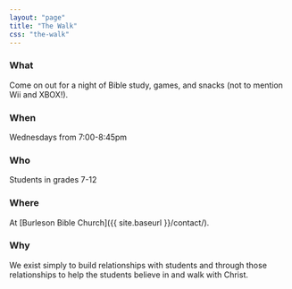 ```yaml
---
layout: "page"
title: "The Walk"
css: "the-walk"
---
```


<div class="hero-unit">

</div>

### What

Come on out for a night of Bible study, games, and snacks (not to mention Wii
and XBOX!).

### When

Wednesdays from 7:00-8:45pm

### Who

Students in grades 7-12

### Where

At [Burleson Bible Church]({{ site.baseurl }}/contact/).

### Why

We exist simply to build relationships with students and through those
relationships to help the students believe in and walk with Christ.
